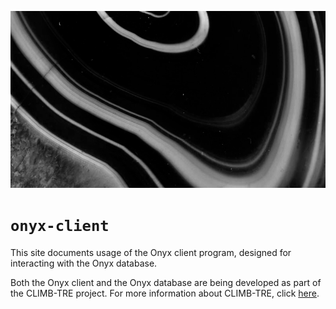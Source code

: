 ![Onyx](img/onyx.png)

# `onyx-client`

This site documents usage of the Onyx client program, designed for interacting with the Onyx database.

Both the Onyx client and the Onyx database are being developed as part of the CLIMB-TRE project. For more information about CLIMB-TRE, click [here](https://climb-tre.github.io/onyx-client/).